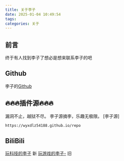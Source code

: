```yaml
---
title: 关于李子
date: 2025-01-04 10:49:54
tags:
categories: 关于
---
```

## 前言
终于有人找到李子了想必是想来联系李子的吧


## Github
李子的[Github](https://github.com/wyxdlz54188)


## 🔥🔥🔥插件源🔥🔥🔥
漏洞不止，越狱不尽。
李子源摘李，乐趣无极限。
[李子源]
``` bash
https://wyxdlz54188.github.io/repo
```

## BiliBili
[玩科技的李子](https://space.bilibili.com/1438193585?plat_id=1&share_from=space&share_medium=android&share_plat=android&share_session_id=cc2e39e0-1213-4dc3-b41b-046fbb75a294&share_source=COPY&share_tag=s_i&timestamp=1734695187&unique_k=VSjWzos) 新
[玩游戏的李子-](https://space.bilibili.com/1189124330?plat_id=1&share_from=space&share_medium=iphone&share_plat=ios&share_session_id=119E1A47-4D84-4229-B93D-67A06F159629&share_source=COPY&share_tag=s_i&spmid=main.space.0.0&timestamp=1734610189&unique_k=7O29nTF) 旧